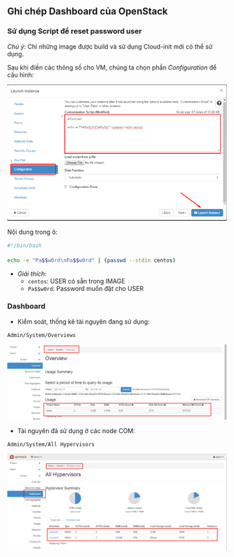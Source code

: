## Ghi chép Dashboard của OpenStack

### Sử dụng Script để reset password user

*Chú ý*: Chỉ những image được build và sử dụng Cloud-init mới có thể sử dụng.

Sau khi điền các thông số cho VM, chúng ta chọn phần *Configuration* để cấu hình:

<img src="../images/cloud-init-1.png" />

Nội dung trong ô:

```sh
#!/bin/bash

echo -e "Pa$$w0rd\nPa$$w0rd" | (passwd --stdin centos)
```

- *Giải thích*:
	- `centos`: USER có sẵn trong IMAGE
	- `Pa$$w0rd`: Password muốn đặt cho USER
### Dashboard

- Kiểm soát, thống kê tài nguyên đang sử dụng: 

```
Admin/System/Overviews
```

<img src="../images/overviews-usage.png" />

- Tài nguyên đã sử dụng ở các node COM:

```
Admin/System/All Hypervisors
```

<img src="../images/resource-usage.png" />
